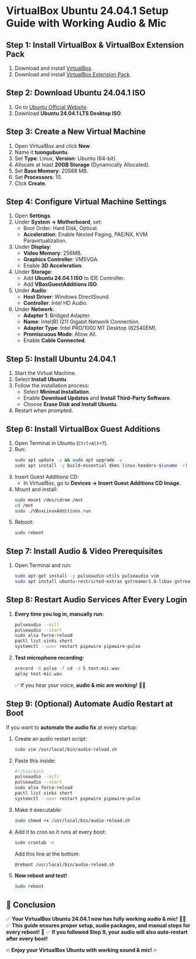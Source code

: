 # VirtualBox Ubuntu 24.04.1 Setup Guide with Working Audio & Mic

## Step 1: Install VirtualBox & VirtualBox Extension Pack

1. Download and install [VirtualBox](https://www.virtualbox.org/).
2. Download and install [VirtualBox Extension Pack](https://www.virtualbox.org/wiki/Downloads).

## Step 2: Download Ubuntu 24.04.1 ISO

1. Go to [Ubuntu Official Website](https://ubuntu.com/download/desktop).
2. Download **Ubuntu 24.04.1 LTS Desktop ISO**.

## Step 3: Create a New Virtual Machine

1. Open VirtualBox and click **New**.
2. Name it **tuongubuntu**.
3. Set **Type**: Linux, **Version**: Ubuntu (64-bit).
4. Allocate at least **20GB Storage** (Dynamically Allocated).
5. Set **Base Memory**: 20588 MB.
6. Set **Processors**: 10.
7. Click **Create**.

## Step 4: Configure Virtual Machine Settings

1. Open **Settings**.
2. Under **System → Motherboard**, set:
   - Boot Order: Hard Disk, Optical.
   - **Acceleration**: Enable Nested Paging, PAE/NX, KVM Paravirtualization.
3. Under **Display**:
   - **Video Memory**: 256MB.
   - **Graphics Controller**: VMSVGA.
   - Enable **3D Acceleration**.
4. Under **Storage**:
   - Add **Ubuntu 24.04.1 ISO** to IDE Controller.
   - Add **VBoxGuestAdditions ISO**.
5. Under **Audio**:
   - **Host Driver**: Windows DirectSound.
   - **Controller**: Intel HD Audio.
6. Under **Network**:
   - **Adapter 1**: Bridged Adapter.
   - **Name**: Intel(R) I211 Gigabit Network Connection.
   - **Adapter Type**: Intel PRO/1000 MT Desktop (82540EM).
   - **Promiscuous Mode**: Allow All.
   - Enable **Cable Connected**.

## Step 5: Install Ubuntu 24.04.1

1. Start the Virtual Machine.
2. Select **Install Ubuntu**.
3. Follow the installation process:
   - Select **Minimal Installation**.
   - Enable **Download Updates** and **Install Third-Party Software**.
   - Choose **Erase Disk and Install Ubuntu**.
4. Restart when prompted.

## Step 6: Install VirtualBox Guest Additions

1. Open Terminal in Ubuntu (`Ctrl+Alt+T`).
2. Run:
   ```bash
   sudo apt update -y && sudo apt upgrade -y
   sudo apt install -y build-essential dkms linux-headers-$(uname -r)
   ```
3. Insert Guest Additions CD:
   - In VirtualBox, go to **Devices → Insert Guest Additions CD Image**.
4. Mount and install:
   ```bash
   sudo mount /dev/cdrom /mnt
   cd /mnt
   sudo ./VBoxLinuxAdditions.run
   ```
5. Reboot:
   ```bash
   sudo reboot
   ```

## Step 7: Install Audio & Video Prerequisites

1. Open Terminal and run:
   ```bash
   sudo apt-get install -y pulseaudio-utils pulseaudio vim
   sudo apt install ubuntu-restricted-extras gstreamer1.0-libav gstreamer1.0-plugins-bad at-spi2-core -y
   ```

## Step 8: Restart Audio Services After Every Login

1. **Every time you log in, manually run:**
   ```bash
   pulseaudio --kill
   pulseaudio --start
   sudo alsa force-reload
   pactl list sinks short
   systemctl --user restart pipewire pipewire-pulse
   ```
2. **Test microphone recording:**
   ```bash
   arecord -D pulse -f cd -d 5 test-mic.wav
   aplay test-mic.wav
   ```
   ✅ If you hear your voice, **audio & mic are working!** 🎤🔥

## Step 9: (Optional) Automate Audio Restart at Boot

If you want to **automate the audio fix** at every startup:

1. Create an audio restart script:
   ```bash
   sudo vim /usr/local/bin/audio-reload.sh
   ```
2. Paste this inside:
   ```bash
   #!/bin/bash
   pulseaudio --kill
   pulseaudio --start
   sudo alsa force-reload
   pactl list sinks short
   systemctl --user restart pipewire pipewire-pulse
   ```
3. Make it executable:
   ```bash
   sudo chmod +x /usr/local/bin/audio-reload.sh
   ```
4. Add it to cron so it runs at every boot:
   ```bash
   sudo crontab -e
   ```
   Add this line at the bottom:
   ```bash
   @reboot /usr/local/bin/audio-reload.sh
   ```
5. **Now reboot and test!**
   ```bash
   sudo reboot
   ```

## 🎉 Conclusion
✅ **Your VirtualBox Ubuntu 24.04.1 now has fully working audio & mic!** 🎤🔥
✅ **This guide ensures proper setup, audio packages, and manual steps for every reboot!** 🚀
✅ **If you followed Step 9, your audio will also auto-restart after every boot!**

🔥 **Enjoy your VirtualBox Ubuntu with working sound & mic!** 🔥
